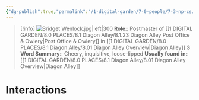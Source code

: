 ```yaml
---
{"dg-publish":true,"permalink":"/1-digital-garden/7-0-people/7-3-np-cs/bridget-wenlock/","tags":["#person","#diagon-alley","#diagon-alley-resident","#local-official"]}
---
```


>[!info] 
>![Bridget Wenlock.jpg|left|300](/img/user/1%20DIGITAL%20GARDEN/7.0%20PEOPLE/7.3%20NPCs/Headshots/Bridget%20Wenlock.jpg)
>**Role**:: Postmaster of [[1 DIGITAL GARDEN/8.0 PLACES/8.1 Diagon Alley/8.1.23 Diagon Alley Post Office & Owlery\|Post Office & Owlery]] in [[1 DIGITAL GARDEN/8.0 PLACES/8.1 Diagon Alley/8.01 Diagon Alley Overview\|Diagon Alley]]
>**3 Word Summary**:: Cheery, inquisitive, loose-lipped
>**Usually found in**:: [[1 DIGITAL GARDEN/8.0 PLACES/8.1 Diagon Alley/8.01 Diagon Alley Overview\|Diagon Alley]]

# Interactions

